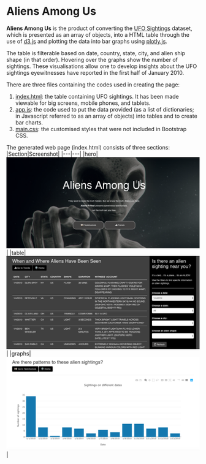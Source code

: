# Aliens Among Us
**Aliens Among Us** is the product of converting the [UFO Sightings](https://github.com/rochiecuevas/UFO_Sightings/blob/master/data.js) dataset, which is presented as an array of objects, into a HTML table through the use of [d3.js](https://d3js.org/) and plotting the data into bar graphs using [plotly.js](https://plot.ly/javascript/). 

The table is filterable based on date, country, state, city, and alien ship shape (in that order). Hovering over the graphs show the number of sightings. These visualisations allow one to develop insights about the UFO sightings eyewitnesses have reported in the first half of January 2010.
    
There are three files containing the codes used in creating the page:
1. [index.html](https://github.com/rochiecuevas/UFO_Sightings/blob/master/index.html): the table containing UFO sightings. It has been made viewable for big screens, mobile phones, and tablets.
1. [app.js](https://github.com/rochiecuevas/UFO_Sightings/blob/master/app.js): the code used to put the data provided (as a list of dictionaries; in Javascript referred to as an array of objects) into tables and to create bar charts.
1. [main.css](https://github.com/rochiecuevas/UFO_Sightings/blob/master/main.css): the customised styles that were not included in Bootstrap CSS.

The generated web page (index.html) consists of three sections:
|Section|Screenshot|
|---|---|
|hero|![alt text](https://github.com/rochiecuevas/UFO_Sightings/blob/master/index-screenshot.png)|
|table|![alt text](https://github.com/rochiecuevas/UFO_Sightings/blob/master/filter-date-table.png)|
|graphs|![alt text](https://github.com/rochiecuevas/UFO_Sightings/blob/master/graph-screenshot.png)|

